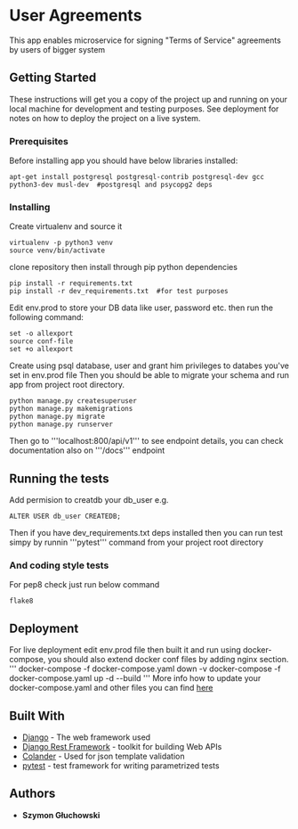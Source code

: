 # User Agreements

This app enables microservice for signing "Terms of Service" agreements by users of bigger system

## Getting Started

These instructions will get you a copy of the project up and running on your local machine for development and testing purposes. See deployment for notes on how to deploy the project on a live system.

### Prerequisites

Before installing app you should have below libraries installed:

```
apt-get install postgresql postgresql-contrib postgresql-dev gcc python3-dev musl-dev  #postgresql and psycopg2 deps
```

### Installing

Create virtualenv and source it

```
virtualenv -p python3 venv
source venv/bin/activate
```

clone repository then install through pip python dependencies

```
pip install -r requirements.txt
pip install -r dev_requirements.txt  #for test purposes

```

Edit env.prod to store your DB data like user, password etc.
then run the following command:
```
set -o allexport
source conf-file
set +o allexport
```

Create using psql database, user and grant him privileges to databes you've set in env.prod file
Then you should be able to migrate your schema and run app from project root directory.

```
python manage.py createsuperuser
python manage.py makemigrations
python manage.py migrate
python manage.py runserver
```
Then go to '''localhost:800/api/v1''' to see endpoint details, you can check documentation also on '''/docs''' endpoint


## Running the tests

Add permision to creatdb your db_user e.g.

```
ALTER USER db_user CREATEDB;
```
Then if you have dev_requirements.txt deps installed then you can run test simpy by runnin '''pytest''' command from your project root directory


### And coding style tests

For pep8 check just run below command

```
flake8
```

## Deployment

For live deployment edit env.prod file then built it and run using docker-compose, you should also extend docker conf files by adding nginx section.
'''
docker-compose -f docker-compose.yaml down -v
docker-compose -f docker-compose.yaml up -d --build
'''
More info how to update your docker-compose.yaml and other files you can find [here](https://testdriven.io/blog/dockerizing-django-with-postgres-gunicorn-and-nginx/)

## Built With

* [Django](https://www.djangoproject.com/) - The web framework used
* [Django Rest Framework](https://www.django-rest-framework.org/) - toolkit for building Web APIs
* [Colander](https://docs.pylonsproject.org/projects/colander/en/latest/) - Used for json template validation
* [pytest](https://docs.pytest.org/en/latest/) - test framework for writing parametrized tests

## Authors

* **Szymon Głuchowski**



